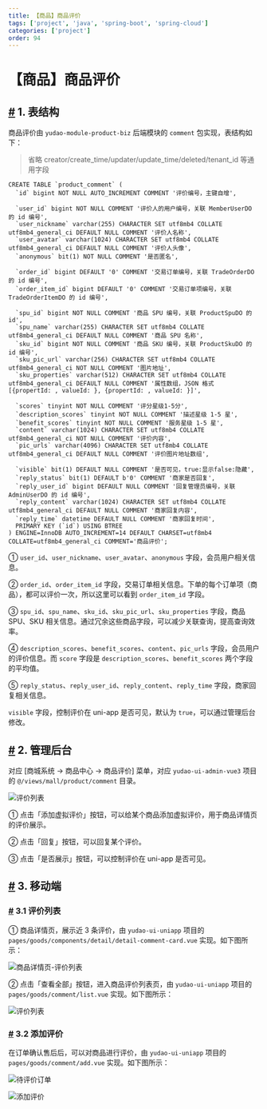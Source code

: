 ```yaml
---
title: 【商品】商品评价
tags: ['project', 'java', 'spring-boot', 'spring-cloud']
categories: ['project']
order: 94
---
```

# 【商品】商品评价

## [#](#_1-表结构) 1. 表结构

 商品评价由 `yudao-module-product-biz` 后端模块的 `comment` 包实现，表结构如下：

 
> 省略 creator/create\_time/updater/update\_time/deleted/tenant\_id 等通用字段

 
```
CREATE TABLE `product_comment` (
  `id` bigint NOT NULL AUTO_INCREMENT COMMENT '评价编号，主键自增',
  
  `user_id` bigint NOT NULL COMMENT '评价人的用户编号，关联 MemberUserDO 的 id 编号',
  `user_nickname` varchar(255) CHARACTER SET utf8mb4 COLLATE utf8mb4_general_ci DEFAULT NULL COMMENT '评价人名称',
  `user_avatar` varchar(1024) CHARACTER SET utf8mb4 COLLATE utf8mb4_general_ci DEFAULT NULL COMMENT '评价人头像',
  `anonymous` bit(1) NOT NULL COMMENT '是否匿名',
  
  `order_id` bigint DEFAULT '0' COMMENT '交易订单编号，关联 TradeOrderDO 的 id 编号',
  `order_item_id` bigint DEFAULT '0' COMMENT '交易订单项编号，关联 TradeOrderItemDO 的 id 编号',
  
  `spu_id` bigint NOT NULL COMMENT '商品 SPU 编号，关联 ProductSpuDO 的 id',
  `spu_name` varchar(255) CHARACTER SET utf8mb4 COLLATE utf8mb4_general_ci DEFAULT NULL COMMENT '商品 SPU 名称',
  `sku_id` bigint NOT NULL COMMENT '商品 SKU 编号，关联 ProductSkuDO 的 id 编号',
  `sku_pic_url` varchar(256) CHARACTER SET utf8mb4 COLLATE utf8mb4_general_ci NOT NULL COMMENT '图片地址',
  `sku_properties` varchar(512) CHARACTER SET utf8mb4 COLLATE utf8mb4_general_ci DEFAULT NULL COMMENT '属性数组，JSON 格式 [{propertId: , valueId: }, {propertId: , valueId: }]',
  
  `scores` tinyint NOT NULL COMMENT '评分星级1-5分',
  `description_scores` tinyint NOT NULL COMMENT '描述星级 1-5 星',
  `benefit_scores` tinyint NOT NULL COMMENT '服务星级 1-5 星',
  `content` varchar(1024) CHARACTER SET utf8mb4 COLLATE utf8mb4_general_ci NOT NULL COMMENT '评价内容',
  `pic_urls` varchar(4096) CHARACTER SET utf8mb4 COLLATE utf8mb4_general_ci DEFAULT NULL COMMENT '评价图片地址数组',
  
  `visible` bit(1) DEFAULT NULL COMMENT '是否可见，true:显示false:隐藏',
  `reply_status` bit(1) DEFAULT b'0' COMMENT '商家是否回复',
  `reply_user_id` bigint DEFAULT NULL COMMENT '回复管理员编号，关联 AdminUserDO 的 id 编号',
  `reply_content` varchar(1024) CHARACTER SET utf8mb4 COLLATE utf8mb4_general_ci DEFAULT NULL COMMENT '商家回复内容',
  `reply_time` datetime DEFAULT NULL COMMENT '商家回复时间',
  PRIMARY KEY (`id`) USING BTREE
) ENGINE=InnoDB AUTO_INCREMENT=14 DEFAULT CHARSET=utf8mb4 COLLATE=utf8mb4_general_ci COMMENT='商品评价';

```
① `user_id`、`user_nickname`、`user_avatar`、`anonymous` 字段，会员用户相关信息。

 ② `order_id`、`order_item_id` 字段，交易订单相关信息。下单的每个订单项（商品），都可以评价一次，所以这里可以看到 `order_item_id` 字段。

 ③ `spu_id`、`spu_name`、`sku_id`、`sku_pic_url`、`sku_properties` 字段，商品 SPU、SKU 相关信息。通过冗余这些商品字段，可以减少关联查询，提高查询效率。

 ④ `description_scores`、`benefit_scores`、`content`、`pic_urls` 字段，会员用户的评价信息。而 `score` 字段是 `description_scores`、`benefit_scores` 两个字段的平均值。

 ⑤ `reply_status`、`reply_user_id`、`reply_content`、`reply_time` 字段，商家回复相关信息。

 `visible` 字段，控制评价在 uni-app 是否可见，默认为 `true`，可以通过管理后台修改。

 ## [#](#_2-管理后台) 2. 管理后台

 对应 [商城系统 -> 商品中心 -> 商品评价] 菜单，对应 `yudao-ui-admin-vue3` 项目的 `@/views/mall/product/comment` 目录。

 ![评价列表](https://cloud.iocoder.cn/img/%E5%95%86%E5%9F%8E%E6%89%8B%E5%86%8C/%E5%95%86%E5%93%81%E8%AF%84%E4%BB%B7/%E7%AE%A1%E7%90%86%E5%90%8E%E5%8F%B0-%E8%AF%84%E4%BB%B7%E5%88%97%E8%A1%A8.png)

 ① 点击「添加虚拟评价」按钮，可以给某个商品添加虚拟评价，用于商品详情页的评价展示。

 ② 点击「回复」按钮，可以回复某个评价。

 ③ 点击「是否展示」按钮，可以控制评价在 uni-app 是否可见。

 ## [#](#_3-移动端) 3. 移动端

 ### [#](#_3-1-评价列表) 3.1 评价列表

 ① 商品详情页，展示近 3 条评价，由 `yudao-ui-uniapp` 项目的 `pages/goods/components/detail/detail-comment-card.vue` 实现。如下图所示：

 ![商品详情页-评价列表](https://cloud.iocoder.cn/img/%E5%95%86%E5%9F%8E%E6%89%8B%E5%86%8C/%E5%95%86%E5%93%81%E8%AF%84%E4%BB%B7/%E7%A7%BB%E5%8A%A8%E7%AB%AF-%E5%95%86%E5%93%81%E8%AF%A6%E6%83%85-%E8%AF%84%E4%BB%B7%E5%88%97%E8%A1%A8.png)

 ② 点击「查看全部」按钮，进入商品评价列表页，由 `yudao-ui-uniapp` 项目的 `pages/goods/comment/list.vue` 实现。如下图所示：

 ![评价列表](https://cloud.iocoder.cn/img/%E5%95%86%E5%9F%8E%E6%89%8B%E5%86%8C/%E5%95%86%E5%93%81%E8%AF%84%E4%BB%B7/%E7%A7%BB%E5%8A%A8%E7%AB%AF-%E8%AF%84%E4%BB%B7%E5%88%97%E8%A1%A8.png)

 ### [#](#_3-2-添加评价) 3.2 添加评价

 在订单确认售后后，可以对商品进行评价，由 `yudao-ui-uniapp` 项目的 `pages/goods/comment/add.vue` 实现。如下图所示：

 ![待评价订单](https://cloud.iocoder.cn/img/%E5%95%86%E5%9F%8E%E6%89%8B%E5%86%8C/%E5%95%86%E5%93%81%E8%AF%84%E4%BB%B7/%E7%A7%BB%E5%8A%A8%E7%AB%AF-%E5%BE%85%E8%AF%84%E4%BB%B7%E8%AE%A2%E5%8D%95.png)

 ![添加评价](https://cloud.iocoder.cn/img/%E5%95%86%E5%9F%8E%E6%89%8B%E5%86%8C/%E5%95%86%E5%93%81%E8%AF%84%E4%BB%B7/%E7%A7%BB%E5%8A%A8%E7%AB%AF-%E6%B7%BB%E5%8A%A0%E8%AF%84%E4%BB%B7.png)

